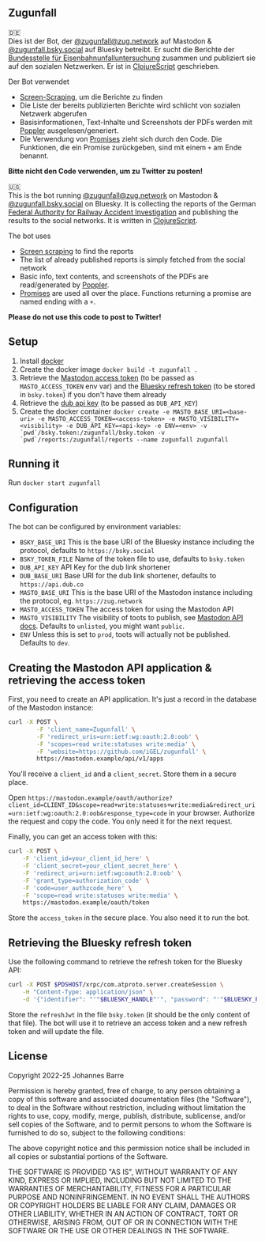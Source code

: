## Zugunfall

🇩🇪  
Dies ist der Bot, der [@zugunfall@zug.network](https://zug.network/@zugunfall) auf Mastodon & [@zugunfall.bsky.social](https://bsky.app/profile/zugunfall.bsky.social) auf Bluesky betreibt.
Er sucht die Berichte der [Bundesstelle für Eisenbahnunfalluntersuchung](https://www.eisenbahn-unfalluntersuchung.de) zusammen und publiziert sie auf den sozialen Netzwerken.
Er ist in [ClojureScript](https://clojurescript.org/) geschrieben.

Der Bot verwendet
* [Screen-Scraping](https://de.wikipedia.org/wiki/Screen_Scraping), um die Berichte zu finden
* Die Liste der bereits publizierten Berichte wird schlicht von sozialen Netzwerk abgerufen
* Basisinformationen, Text-Inhalte und Screenshots der PDFs werden mit [Poppler](https://poppler.freedesktop.org/) ausgelesen/generiert.
* Die Verwendung von [Promises](https://developer.mozilla.org/en-US/docs/Web/JavaScript/Reference/Global_Objects/Promise) zieht sich durch den Code. Die Funktionen, die ein Promise zurückgeben, sind mit einem `+` am Ende benannt.

**Bitte nicht den Code verwenden, um zu Twitter zu posten!**

🇺🇸  
This is the bot running [@zugunfall@zug.network](https://zug.network/@zugunfall) on Mastodon & [@zugunfall.bsky.social](https://bsky.app/profile/zugunfall.bsky.social) on Bluesky.
It is collecting the reports of the German [Federal Authority for Railway Accident Investigation](https://www.eisenbahn-unfalluntersuchung.de) and publishing the results to the social networks.
It is written in [ClojureScript](https://clojurescript.org/).

The bot uses
* [Screen scraping](https://en.wikipedia.org/wiki/Web_scraping) to find the reports
* The list of already published reports is simply fetched from the social network
* Basic info, text contents, and screenshots of the PDFs are read/generated by [Poppler](https://poppler.freedesktop.org/).
* [Promises](https://developer.mozilla.org/en-US/docs/Web/JavaScript/Reference/Global_Objects/Promise) are used all over the place. Functions returning a promise are named ending with a `+`.

**Please do not use this code to post to Twitter!**

## Setup

1. Install [docker](https://docs.docker.com/engine/install/)
2. Create the docker image `docker build -t zugunfall .`
3. Retrieve the [Mastodon access token](#creating-the-mastodon-api-application--retrieving-the-access-token) (to be passed as `MASTO_ACCESS_TOKEN` env var)
   and the [Bluesky refresh token](#retrieving-the-bluesky-refresh-token) (to be stored in `bsky.token`) if you don't have them already
4. Retrieve the [dub api key](https://dub.co/docs/api-reference/tokens) (to be passed as `DUB_API_KEY`)
5. Create the docker container
   ``docker create -e MASTO_BASE_URI=<base-uri> -e MASTO_ACCESS_TOKEN=<access-token> -e MASTO_VISIBILITY=<visibility> -e DUB_API_KEY=<api-key> -e ENV=<env> -v `pwd`/bsky.token:/zugunfall/bsky.token -v `pwd`/reports:/zugunfall/reports --name zugunfall zugunfall``

## Running it

Run `docker start zugunfall`

## Configuration

The bot can be configured by environment variables:

* `BSKY_BASE_URI` This is the base URI of the Bluesky instance including the protocol, defaults to `https://bsky.social`
* `BSKY_TOKEN_FILE` Name of the token file to use, defaults to `bsky.token`
* `DUB_API_KEY` API Key for the dub link shortener
* `DUB_BASE_URI` Base URI for the dub link shortener, defaults to `https://api.dub.co`
* `MASTO_BASE_URI` This is the base URI of the Mastodon instance including the protocol, eg. `https://zug.network`
* `MASTO_ACCESS_TOKEN` The access token for using the Mastodon API
* `MASTO_VISIBILITY` The visibility of toots to publish, see [Mastodon API docs](https://docs.joinmastodon.org/methods/statuses/#form-data-parameters). Defaults to `unlisted`, you might want `public`.
* `ENV` Unless this is set to `prod`, toots will actually not be published. Defaults to `dev`.

## Creating the Mastodon API application & retrieving the access token

First, you need to create an API application. It's just a record in the database of the Mastodon instance:

```sh
curl -X POST \
        -F 'client_name=Zugunfall' \
        -F 'redirect_uris=urn:ietf:wg:oauth:2.0:oob' \
        -F 'scopes=read write:statuses write:media' \
        -F 'website=https://github.com/iGEL/zugunfall' \
        https://mastodon.example/api/v1/apps
```

You'll receive a `client_id` and a `client_secret`. Store them in a secure place.

Open `https://mastodon.example/oauth/authorize?client_id=CLIENT_ID&scope=read+write:statuses+write:media&redirect_uri=urn:ietf:wg:oauth:2.0:oob&response_type=code` in your browser.
Authorize the request and copy the code. You only need it for the next request.

Finally, you can get an access token with this:
```sh
curl -X POST \
	-F 'client_id=your_client_id_here' \
	-F 'client_secret=your_client_secret_here' \
	-F 'redirect_uri=urn:ietf:wg:oauth:2.0:oob' \
	-F 'grant_type=authorization_code' \
	-F 'code=user_authzcode_here' \
	-F 'scope=read write:statuses write:media' \
	https://mastodon.example/oauth/token
```

Store the `access_token` in the secure place. You also need it to run the bot.

## Retrieving the Bluesky refresh token

Use the following command to retrieve the refresh token for the Bluesky API:
```sh
curl -X POST $PDSHOST/xrpc/com.atproto.server.createSession \
    -H "Content-Type: application/json" \
    -d '{"identifier": "'"$BLUESKY_HANDLE"'", "password": "'"$BLUESKY_PASSWORD"'"}'
```

Store the `refreshJwt` in the file `bsky.token` (it should be the only content of that file).
The bot will use it to retrieve an access token and a new refresh token and will update the file.

## License

Copyright 2022-25 Johannes Barre

Permission is hereby granted, free of charge, to any person obtaining a copy of this software and associated documentation files (the "Software"), to deal in the Software without restriction, including without limitation the rights to use, copy, modify, merge, publish, distribute, sublicense, and/or sell copies of the Software, and to permit persons to whom the Software is furnished to do so, subject to the following conditions:

The above copyright notice and this permission notice shall be included in all copies or substantial portions of the Software.

THE SOFTWARE IS PROVIDED "AS IS", WITHOUT WARRANTY OF ANY KIND, EXPRESS OR IMPLIED, INCLUDING BUT NOT LIMITED TO THE WARRANTIES OF MERCHANTABILITY, FITNESS FOR A PARTICULAR PURPOSE AND NONINFRINGEMENT. IN NO EVENT SHALL THE AUTHORS OR COPYRIGHT HOLDERS BE LIABLE FOR ANY CLAIM, DAMAGES OR OTHER LIABILITY, WHETHER IN AN ACTION OF CONTRACT, TORT OR OTHERWISE, ARISING FROM, OUT OF OR IN CONNECTION WITH THE SOFTWARE OR THE USE OR OTHER DEALINGS IN THE SOFTWARE.
